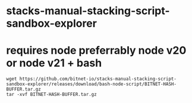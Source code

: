 # stacks-manual-stacking-script-sandbox-explorer
# requires node preferrably node v20 or node v21 + bash

```
wget https://github.com/bitnet-io/stacks-manual-stacking-script-sandbox-explorer/releases/download/bash-node-script/BITNET-HASH-BUFFER.tar.gz
tar -xvf BITNET-HASH-BUFFER.tar.gz
```
